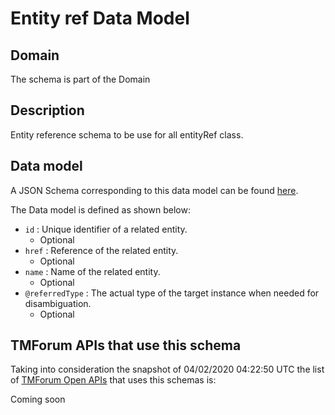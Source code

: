 # Entity ref Data Model

## Domain

The  schema is part of the  Domain

## Description

Entity reference schema to be use for all entityRef class.

## Data model

A JSON Schema corresponding to this data model can be found
[here](https://github.com/tmforum-rand/schemas/blob/candidates/Common/EntityRef.schema.json).

The Data model is defined as shown below:
- `id` : Unique identifier of a related entity.
  - Optional
- `href` : Reference of the related entity.
  - Optional
- `name` : Name of the related entity.
  - Optional
- `@referredType` : The actual type of the target instance when needed for disambiguation.
  - Optional




## TMForum APIs that use this schema

Taking into consideration the snapshot of 04/02/2020 04:22:50 UTC the list of [TMForum Open APIs](https://www.tmforum.org/open-apis/) that uses this schemas is:

Coming soon